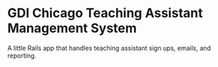 # GDI Chicago Teaching Assistant Management System

A little Rails app that handles teaching assistant sign ups, emails, and reporting.